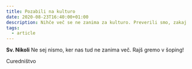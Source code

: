 ```yaml
---
title: Pozabili na kulturo
date: 2020-08-23T16:40:00+01:00
description: Nihče več se ne zanima za kulturo. Preverili smo, zakaj
tags:
  - article
---
```


**Sv. Nikoli**  Ne sej nismo, ker nas tud ne zanima več. Rajš gremo v šoping!

Curedništvo
